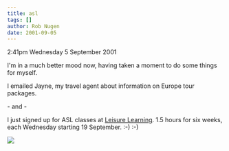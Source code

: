 ```yaml
---
title: asl
tags: []
author: Rob Nugen
date: 2001-09-05
---
```


<p class=date>2:41pm Wednesday 5 September 2001</p>

<p>I'm in a much better mood now, having taken a moment to do some things
for myself.</p>

<p>I emailed Jayne, my travel agent about information on Europe tour
packages.</p>

<p> - and -</p>

<p>I just signed up for ASL classes at <a href="http://www.llu.com">Leisure
Learning</a>.  1.5 hours for six weeks, each Wednesday starting 19
September.  :-)  :-)</p>

<p><img src="/images/rob/wL-ROB.gif">

